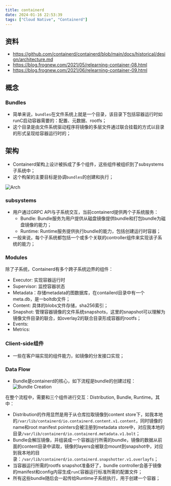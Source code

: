```yaml
---
title: containerd
date: 2024-01-16 22:53:39
tags: ["Cloud Native", "Containerd"]
---
```

## 资料
* https://github.com/containerd/containerd/blob/main/docs/historical/design/architecture.md
* https://blog.frognew.com/2021/05/relearning-container-08.html
* https://blog.frognew.com/2021/06/relearning-container-09.html
 

## 概念
### Bundles
* 简单来说，`bundles`在文件系统上就是一个目录，该目录下包括容器运行时如runC启动容器需要的：配置、元数据、rootfs；
* 这个目录是由文件系统驱动程序将镜像的多层文件通过联合挂载的方式以目录的形式呈现给容器运行时的；


## 架构

* Containerd架构上设计被拆成了多个组件，这些组件被组织到了subsystems子系统中；
* 这个构架的主要目标是协调`bundles`的创建和执行；

![Arch](Arch.png)

### subsystems
* 用户通过GRPC API与子系统交互，当前containerd提供两个子系统服务：
    * Bundle: Bundle服务为用户提供从磁盘镜像提供bundle和打包bundle为磁盘镜像的能力；
    * Runtime: Runtime服务提供执行bundle的能力，包括创建运行时容器；
* 一般来说，每个子系统都包括一个或多个关联的controller组件来实现该子系统的能力；

### Modules
除了子系统，Containerd有多个跨子系统边界的组件：
* Executor: 实现容器运行时
* Supervisor: 监控容器状态
* Metadata：存储metadata的图数据库，在contailerd目录中有一个meta.db，是一boltdb文件；
* Content: 具体的blobs文件存储，sha256索引；
* Snapshot: 管理容器镜像的文件系统snapshots，这里的snapshot可以理解为镜像文件目录的联合，如overlay2的联合目录形成容器的rootfs；
* Events: 
* Metrics: 

### Client-side组件
* 一些在客户端实现的组件能力，如镜像的分发接口实现；

### Data Flow
* Bundle是containerd的核心，如下流程是bundle的创建过程：
![Bundle Creation](bundle-creation.png)

在整个流程中，需要和三个组件进行交互：Distribution, Bundle, Runtime。其中：
* Distribution的作用显然是用于从仓库拉取镜像到content store下，如我本地的`/var/lib/containerd/io.containerd.content.v1.content`，同时镜像的name和root manifest pointers会被注册到metadata store中，对应我本地的目录`/var/lib/containerd/io.containerd.metadata.v1.bolt`；
* Bundle会解压镜像，并组装成一个容器运行所需的bundle，镜像的数据从前面的content目录中读取，镜像的layers会被联合mount到snapshot中，对应到我本地的目录：`/var/lib/containerd/io.containerd.snapshotter.v1.overlayfs`；
* 当容器运行所需的rootfs snapshot准备好了，bundle controller会基于镜像的manifest和config内容生成`runC`容器运行标准所需的配置文件；
* 所有这些bundle随后会一起传给Runtime子系统执行，用于创建一个容器；

